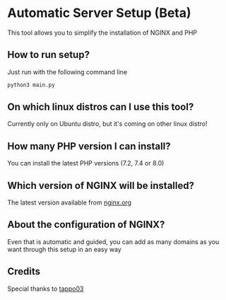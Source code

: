 # Automatic Server Setup (Beta)
This tool allows you to simplify the installation of NGINX and PHP

## How to run setup?
Just run with the following command line
``` bash
python3 main.py
```

## On which linux distros can I use this tool?
Currently only on Ubuntu distro, but it's coming on other linux distro!

## How many PHP version I can install?
You can install the latest PHP versions (7.2, 7.4 or 8.0)

## Which version of NGINX will be installed?
The latest version available from [nginx.org]

## About the configuration of NGINX?
Even that is automatic and guided, you can add as many domains as you want through this setup in an easy way

## Credits
Special thanks to [tappo03]

[tappo03]: https://github.com/tappo03
[nginx.org]: https://nginx.org/